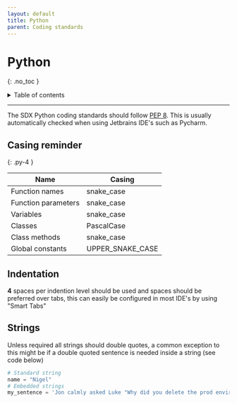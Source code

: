 ```yaml
---
layout: default
title: Python
parent: Coding standards
---
```



# Python
{: .no_toc }

<details markdown="block">
  <summary>
    Table of contents
  </summary>
  {: .text-delta }
1. TOC
{:toc}
</details>

---
The SDX Python coding standards should follow [PEP 8](https://www.python.org/dev/peps/pep-0008/). This is usually automatically checked when using Jetbrains IDE's such as Pycharm.

## Casing reminder
{: .py-4 }
<table>
  <thead>
    <tr>
      <th>Name</th>
      <th>Casing</th>
    </tr>
  </thead>
  <tbody>
    <tr>
      <td>Function names</td>
      <td>snake_case</td>
    </tr>
    <tr>
      <td>Function parameters</td>
      <td>snake_case</td>
    </tr>
    <tr>
      <td>Variables</td>
      <td>snake_case</td>
    </tr>
    <tr>
      <td>Classes</td>
      <td>PascalCase</td>
    </tr>
    <tr>
      <td>Class methods</td>
      <td>snake_case</td>
    </tr>
    <tr>
      <td>Global constants</td>
      <td>UPPER_SNAKE_CASE</td>
    </tr>
  </tbody>
</table>

## Indentation
**4** spaces per indention level should be used and spaces should be preferred over tabs, this can easily be configured in most IDE's by using "Smart Tabs" 

## Strings
Unless required all strings should double quotes, a common exception to this might be if a double quoted sentence is needed inside a string (see code below)

```python
# Standard string
name = "Nigel"
# Embedded strings
my_sentence = 'Jon calmly asked Luke "Why did you delete the prod environment?"'
```

